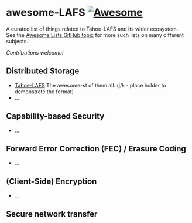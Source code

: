 # awesome-LAFS [![Awesome](https://awesome.re/badge-flat.svg)](https://awesome.re)

A curated list of things related to Tahoe-LAFS and its wider ecosystem.  
See the [Awesome Lists GitHub topic](https://github.com/topics/awesome) for more such lists on many different subjects. 

*Contributions welcome!*

## Distributed Storage

  * [Tahoe-LAFS](https://www.tahoe-lafs.org/) The awesome-st of them all. (j/k - place holder to demonstrate the format)
  * ...

## Capability-based Security

  * ...
    
## Forward Error Correction (FEC) / Erasure Coding

  * ...
    
## (Client-Side) Encryption

  * ...
## Secure network transfer

